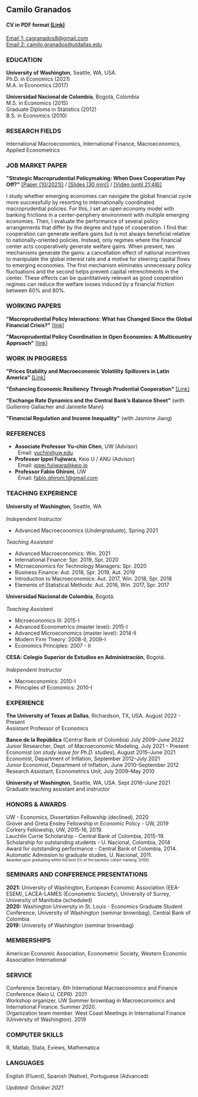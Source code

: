 ## **Camilo Granados**

#### CV in PDF format <a href="https://cagranados.github.io/GranadosCV.pdf" target="_blank">(Link)</a>

[Email 1: cagranados8@gmail.com](mailto:cagranados8@gmail.com) \
[Email 2: camilo.granados@utdallas.edu](mailto:camilo.granados@utdallas.edu)

### EDUCATION

**University of Washington**, Seattle, WA, USA.\
Ph.D. in Economics (2021)\
M.A. in Economics (2017)

**Universidad Nacional de Colombia**, Bogotá, Colombia\
M.S. in Economics (2015)\
Graduate Diploma in Statistics (2012) \
B.S. in Economics (2010)

### RESEARCH FIELDS

International Macroeconomics, International Finance, Macroeconomics, Applied Econometrics

### JOB MARKET PAPER

**"Strategic Macroprudential Policymaking: When Does Cooperation Pay Off?\"** 
 <a href="https://cagranados.github.io/files/papers/DynCoop.pdf" target="_blank"><u>[Paper (10/2021)]</u></a> /
 <a href="https://cagranados.github.io/files/papers/MaPdynSlides_USurrey.pdf" target="_blank"><u>[Slides (30 min)]</u></a> /
 <a href="https://www.youtube.com/watch?v=xX1YCaek0s0" target="_blank"><u>[Video (until 21:48)]</u></a>
 
I study whether emerging economies can navigate the global financial cycle more successfully by resorting to internationally coordinated macroprudential policies. For this, I set an open economy model with banking frictions in a center-periphery environment with multiple emerging economies. Then, I evaluate the performance of several policy arrangements that differ by the degree and type of cooperation. I find that cooperation can generate welfare gains but is not always beneficial relative to nationally-oriented policies. Instead, only regimes where the financial center acts cooperatively generate welfare gains. When present, two mechanisms generate the gains: a cancellation effect of national incentives to manipulate the global interest rate and a motive for steering capital flows to emerging economies. The first mechanism eliminates unnecessary policy fluctuations and the second helps prevent capital retrenchments in the center. These effects can be quantitatively relevant as good cooperation regimes can reduce the welfare losses induced by a financial friction between 60% and 80%.
 
### WORKING PAPERS

**"Macroprudential Policy Interactions: What has Changed Since the Global Financial Crisis?"** <a href="https://cagranados.github.io/files/papers/MaPInteractions.pdf"><u>[link]</u></a> 

**"Macroprudential Policy Coordination in Open Economies: A Multicountry Approach"** <a href="https://cagranados.github.io/files/papers/MaPCoordFinite.pdf"><u>[link]</u></a> 

### WORK IN PROGRESS

**"Prices Stability and Macroeconomic Volatility Spillovers in Latin America"** <a href="https://cagranados.github.io/files/papers/VolSpilloversLatam.pdf"><u>[Link]</u></a>

**"Enhancing Economic Resiliency Through Prudential Cooperation"** <a href="https://cagranados.github.io/files/papers/DynResilience.pdf"><u>[Link]</u></a>

**"Exchange Rate Dynamics and the Central Bank’s Balance Sheet"** (with Guillermo Gallacher and Jannelle Mann)

**"Financial Regulation and Income Inequality"** (with Jasmine Jiang)


### REFERENCES

-   **Associate Professor Yu-chin Chen**, UW (Advisor)\
&nbsp; Email: [yuchin@uw.edu](mailto:yuchin@uw.edu)
-   **Professor Ippei Fujiwara**, Keio U / ANU (Advisor)\
&nbsp; Email: <ippei.fujiwara@keio.jp>
-   **Professor Fabio Ghironi**, UW\
&nbsp; Email: <fabio.ghironi.1@gmail.com>


### TEACHING EXPERIENCE

**University of Washington**, Seattle, WA\
\
*Independent Instructor*
-   Advanced Macroeconomics (*Undergraduate*), Spring 2021

*Teaching Assistant*
- Advanced Macroeconomics: Win. 2021 
- International Finance: Spr. 2019, Spr. 2020
- Microeconomics for Technology Managers: Spr. 2020
- Business Finance: Aut. 2018, Spr. 2019, Aut. 2019
- Introduction to Macroeconomics: Aut. 2017, Win. 2018, Spr. 2018
- Elements of Statistical Methods: Aut. 2016, Win. 2017, Spr. 2017

**Universidad Nacional de Colombia**, Bogotá.\
\
*Teaching Assistant*
- Microeconomics III: 2015-I
- Advanced Econometrics (master level): 2015-I
- Advanced Microeconomics (master level): 2014-II
- Modern Firm Theory: 2008-II, 2009-I
- Economics Principles: 2007 - II

**CESA: Colegio Superior de Estudios en Administración**, Bogotá.\
\
*Independent Instructor*
- Macroeconomics: 2010-I 
- Principles of Economics: 2010-I


### EXPERIENCE

**The University of Texas at Dallas**, Richardson, TX, USA. August 2022 - Present \
Assistant Professor of Economics

**Banco de la República** (Central Bank of Colombia) July 2009–June 2022 \
Junior Researcher, Dept. of Macroeconomic Modeling, July 2021 – Present \
Economist (*on study leave for Ph.D. studies*), August 2015–June 2021 \
Economist, Department of Inflation, September 2012–July 2021 \
Junior Economist, Department of Inflation, June 2010–September 2012 \
Research Assistant, Econometrics Unit, July 2009–May 2010 

**University of Washington**, Seattle, WA, USA. Sept 2016–June 2021 \
Graduate teaching assistant and instructor

### HONORS & AWARDS

UW - Economics, Dissertation Fellowship (declined), 2020 \
Grover and Greta Ensley Fellowship in Economic Policy - UW, 2019 \
Corkery Fellowship, UW, 2015-16, 2019. \
Lauchlin Currie Scholarship - Central Bank of Colombia, 2015-19. \
Scholarship for outstanding students  - U. Nacional, Colombia, 2014 \
Award for outstanding performance - Central Bank of Colombia, 2014. \
Automatic Admission to graduate studies, U. Nacional, 2011. \
<sub><sup>Awarded upon graduating within the best 5% of the bachelor cohort (ranking: 3/105)</sup></sub>


### SEMINARS AND CONFERENCE PRESENTATIONS

**2021:** University of Washington, European Economic Association (EEA-ESEM), LACEA-LAMES (Econometric Society), University of Surrey, University of Manitoba (scheduled) \
**2020:** Washington University in St. Louis - Economics Graduate Student Conference, University of Washington (seminar brownbag), Central Bank of Colombia \
**2019:** University of Washington (seminar brownbag)

### MEMBERSHIPS

American Economic Association, Econometric Society, Western Economic Association International

### SERVICE

Conference Secretary. 6th International Macroeconomics and Finance Conference (Keio U, CEPR). 2021 \
Workshop organizer. UW Summer brownbag in Macroeconomics and International Finance. Summer 2020. \
Organization team member. West Coast Meetings in International Finance (University of Washington). 2019 


### COMPUTER SKILLS

R, Matlab, Stata, Eviews, Mathematica

### LANGUAGES

English (Fluent), Spanish (Native), Portuguese (Advanced)

*Updated: October 2021*
